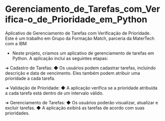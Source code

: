 # Gerenciamento_de_Tarefas_com_Verifica-o_de_Prioridade_em_Python
Aplicativo de Gerenciamento de Tarefas com Verificação de Prioridade. Este é um trabalho em Grupo da Formação Match, parceria da MaterTech com a IBM

- Neste projeto, criamos um aplicativo de gerenciamento de tarefas em Python. A
aplicação inclui as seguintes etapas:

➔ Cadastro de Tarefas:
◆ Os usuários podem cadastrar tarefas, incluindo descrição e data de
vencimento. Eles também podem atribuir uma prioridade a cada tarefa.

➔ Validação de Prioridade:
◆ A aplicação verifica se a prioridade atribuída a cada tarefa está dentro de
um intervalo válido.

➔ Gerenciamento de Tarefas:
◆ Os usuários poderão visualizar, atualizar e excluir tarefas.
◆ A aplicação exibirá as tarefas de acordo com suas prioridades.
